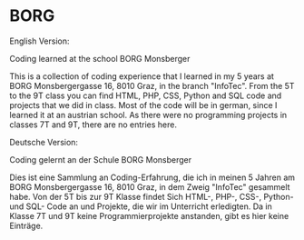 # BORG
English Version:

Coding learned at the school BORG Monsberger

This is a collection of coding experience that I learned in my 5 years at BORG Monsbergergasse 16, 8010 Graz, in the branch "InfoTec". From the 5T to the 9T class you can find HTML, PHP, CSS, Python and SQL code and projects that we did in class.
Most of the code will be in german, since I learned it at an austrian school. As there were no programming projects in classes 7T and 9T, there are no entries here.

Deutsche Version:

Coding gelernt an der Schule BORG Monsberger

Dies ist eine Sammlung an Coding-Erfahrung, die ich in meinen 5 Jahren am BORG Monsbergergasse 16, 8010 Graz, in dem Zweig "InfoTec" gesammelt habe. Von der 5T bis zur 9T Klasse findet Sich HTML-, PHP-, CSS-, Python- und SQL- Code an und Projekte, die wir im Unterricht erledigten. Da in Klasse 7T und 9T keine Programmierprojekte anstanden, gibt es hier keine Einträge.
